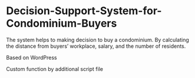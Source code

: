# Decision-Support-System-for-Condominium-Buyers

The system helps to making decision to buy a condominium. By calculating the distance from buyers’ workplace, salary, and the number of residents.

Based on WordPress

Custom function by additional script file

